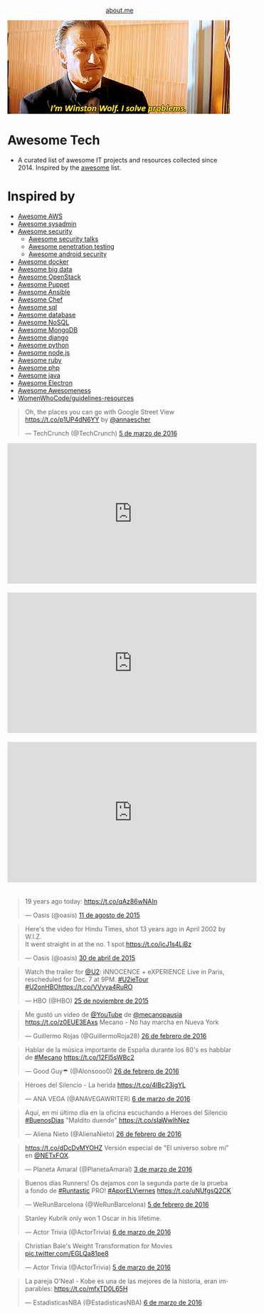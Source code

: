 
<p align="center">
<a href="https://about.me/inafev">about.me</a>
</p>

![winston wolf solves problems](images/winston_wolf_solves_problems.gif)

# Awesome Tech

- A curated list of awesome IT projects and resources collected since 2014. Inspired by the [awesome](https://github.com/sindresorhus/awesome) list.

# Inspired by
- [Awesome AWS](https://github.com/donnemartin/awesome-aws)
- [Awesome sysadmin](https://github.com/kahun/awesome-sysadmin)
- [Awesome security](https://github.com/sbilly/awesome-security)
    - [Awesome security talks](https://github.com/PaulSec/awesome-sec-talks)
    - [Awesome penetration testing](https://github.com/enaqx/awesome-pentest)
    - [Awesome android security](https://github.com/ashishb/android-security-awesome)
- [Awesome docker](https://github.com/veggiemonk/awesome-docker)
- [Awesome big data](https://github.com/onurakpolat/awesome-bigdata)
- [Awesome OpenStack](http://ramitsurana.github.io/awesome-openstack/)
- [Awesome Puppet](https://github.com/olindata/awesome-puppet)
- [Awesome Ansible](https://github.com/jdauphant/awesome-ansible)
- [Awesome Chef](https://github.com/obazoud/awesome-chef)
- [Awesome sql](https://github.com/danhuss/awesome-sql)
- [Awesome database](https://github.com/numetriclabz/awesome-db)
- [Awesome NoSQL](https://github.com/jasonkying/awesome-NoSQL)
- [Awesome MongoDB](https://github.com/ximaoxo/awesome-mongodb)
- [Awesome django](https://gitlab.com/rosarior/awesome-django)
- [Awesome python](https://github.com/vinta/awesome-python/)
- [Awesome node.js](https://github.com/sindresorhus/awesome-nodejs)
- [Awesome ruby](https://github.com/markets/awesome-ruby)
- [Awesome php](https://github.com/ziadoz/awesome-php)
- [Awesome java](https://github.com/akullpp/awesome-java)
- [Awesome Electron](https://github.com/sindresorhus/awesome-electron)
- [Awesome Awesomeness](https://github.com/bayandin/awesome-awesomeness)
- [WomenWhoCode/guidelines-resources](https://github.com/WomenWhoCode/guidelines-resources/blob/master/learn_to_program.md)

<blockquote class="twitter-tweet tw-align-center" data-lang="es"><p lang="en" dir="ltr">Oh, the places you can go with Google Street View <a href="https://t.co/p1UP4dN6YY">https://t.co/p1UP4dN6YY</a> by <a href="https://twitter.com/annaescher">@annaescher</a></p>&mdash; TechCrunch (@TechCrunch) <a href="https://twitter.com/TechCrunch/status/706177710926630912">5 de marzo de 2016</a></blockquote><script async src="//platform.twitter.com/widgets.js" charset="utf-8"></script>

<div class="container">
<iframe width="560" height="315" src="https://www.youtube.com/embed/yKORsrlN-2k?rel=0" frameborder="0" allowfullscreen class="video"></iframe>
</div>
<br/>

<div class="container">
<iframe width="560" height="315" src="https://www.youtube.com/embed/BaNZzUg5Opg?rel=0" frameborder="0" allowfullscreen class="video"></iframe>
</div>
<br/>

<div class="container">
<iframe width="560" height="315" src="https://www.youtube.com/embed/IvUU8joBb1Q?rel=0" frameborder="0" allowfullscreen class="video"></iframe>
</div>
<br/>

<blockquote class="twitter-tweet tw-align-center" data-lang="es"><p lang="en" dir="ltr">19 years ago today: <a href="https://t.co/qAz86wNAIn">https://t.co/qAz86wNAIn</a></p>&mdash; Oasis (@oasis) <a href="https://twitter.com/oasis/status/631163195382607872">11 de agosto de 2015</a></blockquote><script async src="//platform.twitter.com/widgets.js" charset="utf-8"></script>

<blockquote class="twitter-tweet tw-align-center" data-lang="es"><p lang="en" dir="ltr">Here&#39;s the video for Hindu Times, shot 13 years ago in April 2002 by W.I.Z. <br>It went straight in at the no. 1 spot.<a href="https://t.co/icJ1s4LjBz">https://t.co/icJ1s4LjBz</a></p>&mdash; Oasis (@oasis) <a href="https://twitter.com/oasis/status/593852349052887040">30 de abril de 2015</a></blockquote><script async src="//platform.twitter.com/widgets.js" charset="utf-8"></script>

<blockquote class="twitter-tweet tw-align-center" data-lang="es"><p lang="en" dir="ltr">Watch the trailer for <a href="https://twitter.com/U2">@U2</a>: iNNOCENCE + eXPERIENCE Live in Paris, rescheduled for Dec. 7 at 9PM. <a href="https://twitter.com/hashtag/U2ieTour?src=hash">#U2ieTour</a> <a href="https://twitter.com/hashtag/U2onHBO?src=hash">#U2onHBO</a><a href="https://t.co/VVyya4RuRO">https://t.co/VVyya4RuRO</a></p>&mdash; HBO (@HBO) <a href="https://twitter.com/HBO/status/669307559375863808">25 de noviembre de 2015</a></blockquote><script async src="//platform.twitter.com/widgets.js" charset="utf-8"></script>

<blockquote class="twitter-tweet tw-align-center" data-lang="es"><p lang="es" dir="ltr">Me gustó un video de <a href="https://twitter.com/YouTube">@YouTube</a> de <a href="https://twitter.com/mecanopausia">@mecanopausia</a> <a href="https://t.co/z0EUE3EAxs">https://t.co/z0EUE3EAxs</a> Mecano - No hay marcha en Nueva York</p>&mdash; Guillermo Rojas (@GuillermoRoja28) <a href="https://twitter.com/GuillermoRoja28/status/703094806759649280">26 de febrero de 2016</a></blockquote>
<script async src="//platform.twitter.com/widgets.js" charset="utf-8"></script>

<blockquote class="twitter-tweet tw-align-center" data-lang="es"><p lang="es" dir="ltr">Hablar de la música importante de España durante los 80&#39;s es habblar de <a href="https://twitter.com/hashtag/Mecano?src=hash">#Mecano</a>  <a href="https://t.co/12Fl5sWBc2">https://t.co/12Fl5sWBc2</a></p>&mdash; Good Guy☂ (@Alonsooo0) <a href="https://twitter.com/Alonsooo0/status/703011365372325888">26 de febrero de 2016</a></blockquote>
<script async src="//platform.twitter.com/widgets.js" charset="utf-8"></script>

<blockquote class="twitter-tweet tw-align-center" data-lang="es"><p lang="es" dir="ltr">Héroes del Silencio - La herida <a href="https://t.co/4lBc23jgYL">https://t.co/4lBc23jgYL</a></p>&mdash; ANA VEGA (@ANAVEGAWRITER) <a href="https://twitter.com/ANAVEGAWRITER/status/706563478815940609">6 de marzo de 2016</a></blockquote>
<script async src="//platform.twitter.com/widgets.js" charset="utf-8"></script>

<blockquote class="twitter-tweet tw-align-center" data-lang="es"><p lang="es" dir="ltr">Aquí, en mi último día en la oficina escuchando a Heroes del Silencio <a href="https://twitter.com/hashtag/BuenosDias?src=hash">#BuenosDias</a> &quot;Maldito duende&quot; <a href="https://t.co/sIaWwlhNez">https://t.co/sIaWwlhNez</a></p>&mdash; Aliena Nieto (@AlienaNieto) <a href="https://twitter.com/AlienaNieto/status/703143200089702405">26 de febrero de 2016</a></blockquote>
<script async src="//platform.twitter.com/widgets.js" charset="utf-8"></script>

<blockquote class="twitter-tweet tw-align-center" data-lang="es"><p lang="es" dir="ltr"><a href="https://t.co/dDcDvMYOHZ">https://t.co/dDcDvMYOHZ</a> Versión especial de &quot;El universo sobre mí&quot; en <a href="https://twitter.com/NETxFOX">@NETxFOX</a>.</p>&mdash; Planeta Amaral (@PlanetaAmaral) <a href="https://twitter.com/PlanetaAmaral/status/705422805060489216">3 de marzo de 2016</a></blockquote><script async src="//platform.twitter.com/widgets.js" charset="utf-8"></script>

<blockquote class="twitter-tweet tw-align-center" data-lang="es"><p lang="es" dir="ltr">Buenos días Runners! Os dejamos con la segunda parte de la prueba a fondo de <a href="https://twitter.com/hashtag/Runtastic?src=hash">#Runtastic</a> PRO! <a href="https://twitter.com/hashtag/AporELViernes?src=hash">#AporELViernes</a> <a href="https://t.co/uNUfgsQ2CK">https://t.co/uNUfgsQ2CK</a></p>&mdash; WeRunBarcelona (@WeRunBarcelona) <a href="https://twitter.com/WeRunBarcelona/status/695515873969311744">5 de febrero de 2016</a></blockquote><script async src="//platform.twitter.com/widgets.js" charset="utf-8"></script>

<blockquote class="twitter-tweet tw-align-center" data-lang="es"><p lang="en" dir="ltr">Stanley Kubrik only won 1 Oscar in his lifetime.</p>&mdash; Actor Trivia (@ActorTrivia) <a href="https://twitter.com/ActorTrivia/status/706396421998555137">6 de marzo de 2016</a></blockquote><script async src="//platform.twitter.com/widgets.js" charset="utf-8"></script>

<blockquote class="twitter-tweet tw-align-center" data-lang="es"><p lang="en" dir="ltr">Christian Bale&#39;s Weight Transformation for Movies <a href="https://t.co/EGLQa81pe8">pic.twitter.com/EGLQa81pe8</a></p>&mdash; Actor Trivia (@ActorTrivia) <a href="https://twitter.com/ActorTrivia/status/706224250194161664">5 de marzo de 2016</a></blockquote>
<script async src="//platform.twitter.com/widgets.js" charset="utf-8"></script>

<blockquote class="twitter-tweet tw-align-center" data-lang="es"><p lang="es" dir="ltr">La pareja O&#39;Neal - Kobe es una de las mejores de la historia, eran imparables: <a href="https://t.co/mfxTD0L65H">https://t.co/mfxTD0L65H</a></p>&mdash; EstadisticasNBA (@EstadisticasNBA) <a href="https://twitter.com/EstadisticasNBA/status/706561679241388032">6 de marzo de 2016</a></blockquote>
<script async src="//platform.twitter.com/widgets.js" charset="utf-8"></script>
